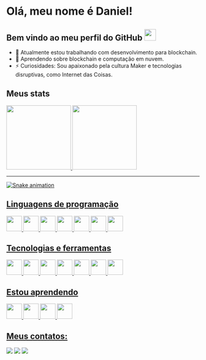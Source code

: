 # Olá, meu nome é Daniel!
## Bem vindo ao meu perfil do GitHub <img src="https://media.giphy.com/media/hvRJCLFzcasrR4ia7z/giphy.gif" width="30px">

- 🔭 Atualmente estou trabalhando com desenvolvimento para blockchain.
- 🌱 Aprendendo sobre blockchain e computação em nuvem.
- ⚡ Curiosidades: Sou apaixonado pela cultura Maker e tecnologias disruptivas, como Internet das Coisas.

## Meus stats

<div>
  <a href="https://github.com/dhDSouza">
  <img height="168em" src="https://github-readme-stats-sigma-five.vercel.app/api?username=dhDSouza&show_icons=true&include_all_commits=true&count_private=true&theme=react&hide=css"/>
  <img height="168em" src="https://github-readme-stats-sigma-five.vercel.app/api/top-langs/?username=dhDSouza&layout=compact&langs_count=10&theme=react&hide=css"/>
</div>
  
---
  
![Snake animation](https://github.com/dhDSouza/dhDSouza/blob/output/github-contribution-grid-snake.svg)

## Linguagens de programação

<div>
  <img src="https://cdn.jsdelivr.net/gh/devicons/devicon/icons/c/c-original.svg" width="40" height="40"/>
  <img src="https://cdn.jsdelivr.net/gh/devicons/devicon/icons/cplusplus/cplusplus-original.svg" width="40" height="40"/>
  <img src="https://cdn.jsdelivr.net/gh/devicons/devicon/icons/csharp/csharp-original.svg" width="40" height="40"/>
  <img src="https://cdn.jsdelivr.net/gh/devicons/devicon/icons/java/java-original-wordmark.svg" width="40" height="40"/>
  <img src="https://cdn.jsdelivr.net/gh/devicons/devicon/icons/python/python-original.svg" width="40" height="40"/>
  <img src="https://cdn.jsdelivr.net/gh/devicons/devicon/icons/php/php-original.svg" width="40" height="40"/>
  <img src="https://cdn.jsdelivr.net/gh/devicons/devicon/icons/nodejs/nodejs-original-wordmark.svg" width="40" height="40"/>
</div>

## Tecnologias e ferramentas

<div>
  <img src="https://cdn.jsdelivr.net/gh/devicons/devicon/icons/git/git-original.svg" width="40" height="40"/>
  <img src="https://cdn.jsdelivr.net/gh/devicons/devicon/icons/github/github-original.svg" width="40" height="40"/>
  <img src="https://cdn.jsdelivr.net/gh/devicons/devicon/icons/arduino/arduino-original-wordmark.svg" width="40" height="40"/>
  <img src="https://cdn.jsdelivr.net/gh/devicons/devicon/icons/raspberrypi/raspberrypi-original.svg" width="40" height="40"/>
  <img src="https://cdn.jsdelivr.net/gh/devicons/devicon/icons/vscode/vscode-original.svg" width="40" height="40"/>
  <img src="https://cdn.jsdelivr.net/gh/devicons/devicon/icons/jupyter/jupyter-original-wordmark.svg" width="40" height="40"/>
  <img src="https://cdn.jsdelivr.net/gh/devicons/devicon/icons/amazonwebservices/amazonwebservices-plain-wordmark.svg" width="40" height="40"/>  
</div>
  
## Estou aprendendo 

<div>
  <img src="https://cdn.jsdelivr.net/gh/devicons/devicon/icons/javascript/javascript-original.svg" width="40" height="40"/>
  <img src="https://cdn.jsdelivr.net/gh/devicons/devicon/icons/html5/html5-original.svg" width="40" height="40"/>
  <img src="https://cdn.jsdelivr.net/gh/devicons/devicon/icons/css3/css3-original.svg" width="40" height="40"/>    
  <img src="https://cdn.jsdelivr.net/gh/devicons/devicon/icons/solidity/solidity-original.svg" width="40" height="40"/>
</div>
  
## Meus contatos:

<div>
  <a href="https://instagram.com/_dhsouza" target="_blank"><img src="https://img.shields.io/badge/-Instagram-%23E4405F?style=for-the-badge&logo=instagram&logoColor=white" target="_blank"></a>
  <a href = "mailto:dhs.danielsouza@gmail.com"><img src="https://img.shields.io/badge/Gmail-D14836?style=for-the-badge&logo=gmail&logoColor=white" target="_blank"></a>
  <a href="https://www.linkedin.com/in/danielhenriquedesouza" target="_blank"><img src="https://img.shields.io/badge/-LinkedIn-%230077B5?style=for-the-badge&logo=linkedin&logoColor=white" target="_blank"></a>   
</div>
